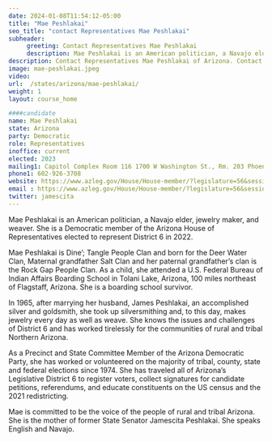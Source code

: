 ```yaml
---
date: 2024-01-08T11:54:12-05:00
title: "Mae Peshlakai"
seo_title: "contact Representatives Mae Peshlakai"
subheader:
     greeting: Contact Representatives Mae Peshlakai
     description: Mae Peshlakai is an American politician, a Navajo elder, jewelry maker, and weaver. She is a Democratic member of the Arizona House of Representatives elected to represent District 6 in 2022.
description: Contact Representatives Mae Peshlakai of Arizona. Contact information for Mae Peshlakai includes email address, phone number, and mailing address.
image: mae-peshlakai.jpeg
video:
url:  /states/arizona/mae-peshlakai/
weight: 1
layout: course_home

####candidate
name: Mae Peshlakai
state: Arizona
party: Democratic
role: Representatives
inoffice: current
elected: 2023
mailing1: Capitol Complex Room 116 1700 W Washington St., Rm. 203 Phoenix, AZ 85007-2890
phone1: 602-926-3708
website: https://www.azleg.gov/House/House-member/?legislature=56&session=128&legislator=2190/
email : https://www.azleg.gov/House/House-member/?legislature=56&session=128&legislator=2190/
twitter: jamescita
---
```


Mae Peshlakai is an American politician, a Navajo elder, jewelry maker, and weaver. She is a Democratic member of the Arizona House of Representatives elected to represent District 6 in 2022.

Mae Peshlakai is Dine’; Tangle People Clan and born for the Deer Water Clan, Maternal grandfather Salt Clan and her paternal grandfather’s clan is the Rock Gap People Clan. As a child, she attended a U.S. Federal Bureau of Indian Affairs Boarding School in Tolani Lake, Arizona, 100 miles northeast of Flagstaff, Arizona. She is a boarding school survivor.

In 1965, after marrying her husband, James Peshlakai, an accomplished silver and goldsmith, she took up silversmithing and, to this day, makes jewelry every day as well as weave. She knows the issues and challenges of District 6 and has worked tirelessly for the communities of rural and tribal Northern Arizona.

As a Precinct and State Committee Member of the Arizona Democratic Party, she has worked or volunteered on the majority of tribal, county, state and federal elections since 1974. She has traveled all of Arizona’s Legislative District 6 to register voters, collect signatures for candidate petitions, referendums, and educate constituents on the US census and the 2021 redistricting.

Mae is committed to be the voice of the people of rural and tribal Arizona. She is the mother of former State Senator Jamescita Peshlakai. She speaks English and Navajo.
